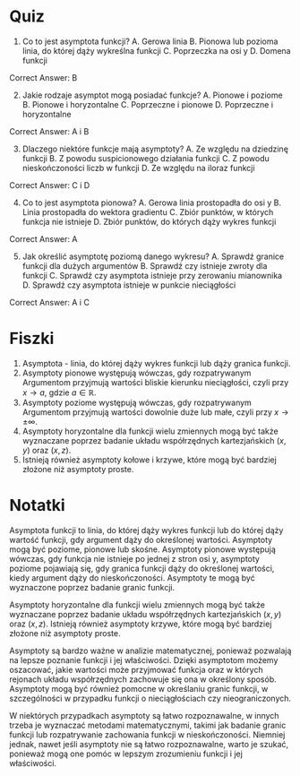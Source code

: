  # Quiz

1. Co to jest asymptota funkcji?
A. Gerowa linia
B. Pionowa lub pozioma linia, do której dąży wykreślna funkcji
C. Poprzeczka na osi y
D. Domena funkcji

Correct Answer: B

2. Jakie rodzaje asymptot mogą posiadać funkcje?
A. Pionowe i poziome
B. Pionowe i horyzontalne
C. Poprzeczne i pionowe
D. Poprzeczne i horyzontalne

Correct Answer: A i B

3. Dlaczego niektóre funkcje mają asymptoty?
A. Ze względu na dziedzinę funkcji
B. Z powodu suspicionowego działania funkcji
C. Z powodu nieskończoności liczb w funkcji
D. Ze względu na iloraz funkcji

Correct Answer: C i D

4. Co to jest asymptota pionowa?
A. Gerowa linia prostopadła do osi y
B. Linia prostopadła do wektora gradientu
C. Zbiór punktów, w których funkcja nie istnieje
D. Zbiór punktów, do których dąży wykres funkcji

Correct Answer: A

5. Jak określić asymptotę poziomą danego wykresu?
A. Sprawdź granice funkcji dla dużych argumentów
B. Sprawdź czy istnieje zwroty dla funkcji
C. Sprawdź czy asymptota istnieje przy zerowaniu mianownika
D. Sprawdź czy asymptota istnieje w punkcie nieciągłości

Correct Answer: A i C

# Fiszki

1. Asymptota - linia, do której dąży wykres funkcji lub dąży granica funkcji.
2. Asymptoty pionowe występują wówczas, gdy rozpatrywanym Argumentom przyjmują wartości bliskie kierunku nieciągłości, czyli przy $x\rightarrow a$, gdzie $a \in \mathbb{R}$.
3. Asymptoty poziome występują wówczas, gdy rozpatrywanym Argumentom przyjmują wartości dowolnie duże lub małe, czyli przy $x\rightarrow \pm \infty$.
4. Asymptoty horyzontalne dla funkcji wielu zmiennych mogą być także wyznaczane poprzez badanie układu współrzędnych kartezjańskich $(x, y)$ oraz $(x, z)$.
5. Istnieją również asymptoty kołowe i krzywe, które mogą być bardziej złożone niż asymptoty proste.

# Notatki

Asymptota funkcji to linia, do której dąży wykres funkcji lub do której dąży wartość funkcji, gdy argument dąży do określonej wartości. Asymptoty mogą być poziome, pionowe lub skośne. Asymptoty pionowe występują wówczas, gdy funkcja nie istnieje po jednej z stron osi y, asymptoty poziome pojawiają się, gdy granica funkcji dąży do określonej wartości, kiedy argument dąży do nieskończoności. Asymptoty te mogą być wyznaczone poprzez badanie granic funkcji.

Asymptoty horyzontalne dla funkcji wielu zmiennych mogą być także wyznaczane poprzez badanie układu współrzędnych kartezjańskich $(x, y)$ oraz $(x, z)$. Istnieją również asymptoty krzywe, które mogą być bardziej złożone niż asymptoty proste.

Asymptoty są bardzo ważne w analizie matematycznej, ponieważ pozwalają na lepsze poznanie funkcji i jej właściwości. Dzięki asymptotom możemy oszacować, jakie wartości może przyjmować funkcja oraz w których rejonach układu współrzędnych zachowuje się ona w określony sposób. Asymptoty mogą być również pomocne w określaniu granic funkcji, w szczególności w przypadku funkcji o nieciągłościach czy nieograniczonych.

W niektórych przypadkach asymptoty są łatwo rozpoznawalne, w innych trzeba je wyznaczać metodami matematycznymi, takimi jak badanie granic funkcji lub rozpatrywanie zachowania funkcji w nieskończoności. Niemniej jednak, nawet jeśli asymptoty nie są łatwo rozpoznawalne, warto je szukać, ponieważ mogą one pomóc w lepszym zrozumieniu funkcji i jej właściwości.